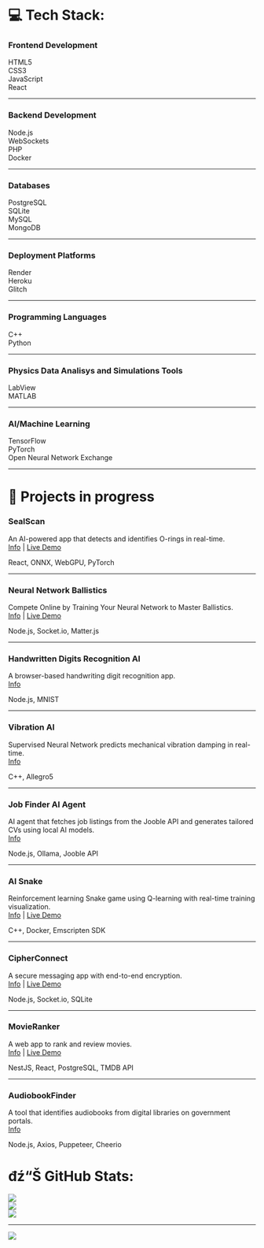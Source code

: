 # 💻 Tech Stack:

### Frontend Development
HTML5  
CSS3  
JavaScript  
React


---

### Backend Development
Node.js  
WebSockets  
PHP  
Docker

---

### Databases
PostgreSQL   
SQLite  
MySQL  
MongoDB

---

### Deployment Platforms
Render  
Heroku  
Glitch

---

### Programming Languages
C++  
Python

---

### Physics Data Analisys and Simulations Tools
LabView  
MATLAB

---

### AI/Machine Learning
TensorFlow  
PyTorch  
Open Neural Network Exchange

---

# 🚧 Projects in progress

### SealScan
An AI-powered app that detects and identifies O-rings in real-time.  
[Info](https://github.com/arturr0/oring-recognition-vite) | [Live Demo](https://oring-recognition-vite.onrender.com)  

React, ONNX, WebGPU, PyTorch

---

### Neural Network Ballistics
Compete Online by Training Your Neural Network to Master Ballistics.  
[Info](https://github.com/arturr0/ai-tillery) | [Live Demo](https://tank-rooms.onrender.com)  

Node.js, Socket.io, Matter.js

---

### Handwritten Digits Recognition AI
A browser-based handwriting digit recognition app.  
[Info](https://github.com/arturr0/HWR)  

Node.js, MNIST

---

### Vibration AI
Supervised Neural Network predicts mechanical vibration damping in real-time.  
[Info](https://github.com/arturr0/vibration-ai)  

C++, Allegro5

---

### Job Finder AI Agent
AI agent that fetches job listings from the Jooble API and generates tailored CVs using local AI models.    
[Info](https://github.com/arturr0/job-agent)    

Node.js, Ollama, Jooble API

---

### AI Snake
Reinforcement learning Snake game using Q-learning with real-time training visualization.     
[Info](https://github.com/arturr0/snake-ai) | [Live Demo](https://ai-snake-kfwm.onrender.com)   

C++, Docker, Emscripten SDK

---

### CipherConnect
A secure messaging app with end-to-end encryption.  
[Info](https://github.com/arturr0/CipherConnect-WebSocket) | [Live Demo](https://cipherconnect.onrender.com)  

Node.js, Socket.io, SQLite

---

### MovieRanker
A web app to rank and review movies.  
[Info](https://github.com/arturr0/MovieRanker) | [Live Demo](https://movieranker-react.onrender.com)  

NestJS, React, PostgreSQL, TMDB API

---

### AudiobookFinder
A tool that identifies audiobooks from digital libraries on government portals.  
[Info](https://github.com/arturr0/audiobook-finder)  

Node.js, Axios, Puppeteer, Cheerio

<!--### AI Snake
Q-learning algorithm to train a snake to navigate on canvas.   
[Info](https://github.com/arturr0/CipherConnect-WebSocket) | [Live Demo](https://cipherconnect.onrender.com)  

C++, JavaScript, Docker-->
# đź“Š GitHub Stats:
![](https://github-readme-stats.vercel.app/api?username=arturr0&theme=dark&hide_border=false&include_all_commits=false&count_private=false)<br/>
![](https://nirzak-streak-stats.vercel.app/?user=arturr0&theme=dark&hide_border=false)<br/>
![](https://github-readme-stats.vercel.app/api/top-langs/?username=arturr0&theme=dark&hide_border=false&include_all_commits=false&count_private=false&layout=compact)

---
[![](https://visitcount.itsvg.in/api?id=arturr0&icon=0&color=0)](https://visitcount.itsvg.in)

<!-- Proudly created with GPRM ( https://gprm.itsvg.in ) -->
